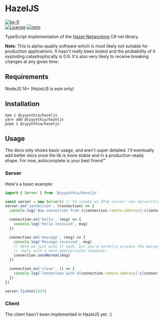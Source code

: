 # HazelJS
[![ko-fi](https://www.ko-fi.com/img/githubbutton_sm.svg)](https://ko-fi.com/G2G71TSDF)<br>
[![License](https://img.shields.io/github/license/cyyynthia/hazeljs.svg?style=flat-square)](https://github.com/cyyynthia/hazeljs/blob/mistress/LICENSE)
[![npm](https://img.shields.io/npm/v/@cyyynthia/hazeljs?style=flat-square)](https://npm.im/@cyyynthia/hazeljs)

TypeScript implementation of the [Hazel-Networking](https://github.com/willardf/Hazel-Networking) C# net library.

**Note**: This is alpha-quality software which is most likely not suitable for production applications. It hasn't
really been tested and the probability of it exploding catastrophically is 0.9. It's also very likely to receive
breaking changes at any given time.

## Requirements
NodeJS 14+ (HazelJS is esm only)

## Installation
```
npm i @cyyynthia/hazeljs
yarn add @cyyynthia/hazeljs
pnpm i @cyyynthia/hazeljs
```

## Usage
The docs only shows basic usage, and aren't super detailed. I'll eventually add better docs once the lib is more
stable and in a production-ready shape. For now, autocomplete is your best friend:tm:

### Server
Here's a basic example:
```js
import { Server } from '@cyyynthia/hazeljs'

const server = new Server() // To create an IPv6 server: new Server(true)
server.on('connection', (connection) => {
  console.log(`New connection from ${connection.remote.address}:${connection.remote.port}`)

  connection.on('hello', (msg) => {
    console.log('Hello received', msg)
  })

  connection.on('message', (msg) => {
    console.log('Message received', msg)
    // Here we just echo it back, but you'd normally process the message and eventually
    // reply with a more appropriated response.
    connection.sendNormal(msg)
  })

  connection.on('close', () => {
    console.log(`Connection with ${connection.remote.address}:${connection.remote.port} closed.`)
  })
})

server.listen(1337)
```

### Client
The client hasn't been implemented in HazelJS yet. :(
